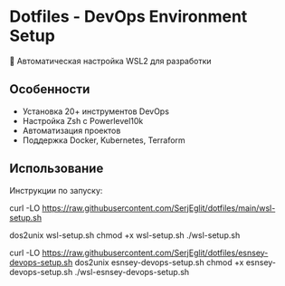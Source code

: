 # Dotfiles - DevOps Environment Setup

🚀 Автоматическая настройка WSL2 для разработки

## Особенности

- Установка 20+ инструментов DevOps
- Настройка Zsh с Powerlevel10k
- Автоматизация проектов
- Поддержка Docker, Kubernetes, Terraform

## Использование

Инструкции по запуску:

curl -LO https://raw.githubusercontent.com/SerjEglit/dotfiles/main/wsl-setup.sh

dos2unix wsl-setup.sh
chmod +x wsl-setup.sh
./wsl-setup.sh

curl -LO https://raw.githubusercontent.com/SerjEglit/dotfiles/esnsey-devops-setup.sh
dos2unix esnsey-devops-setup.sh
chmod +x esnsey-devops-setup.sh
./wsl-esnsey-devops-setup.sh
